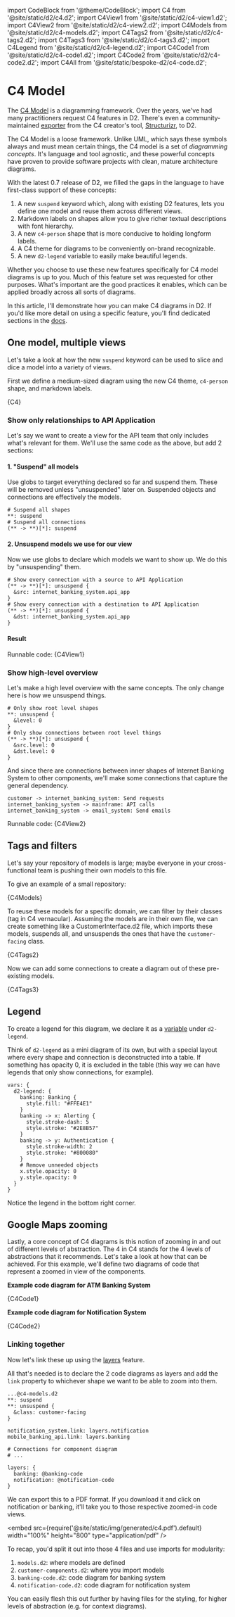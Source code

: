 import CodeBlock from '@theme/CodeBlock';
import C4 from '@site/static/d2/c4.d2';
import C4View1 from '@site/static/d2/c4-view1.d2';
import C4View2 from '@site/static/d2/c4-view2.d2';
import C4Models from '@site/static/d2/c4-models.d2';
import C4Tags2 from '@site/static/d2/c4-tags2.d2';
import C4Tags3 from '@site/static/d2/c4-tags3.d2';
import C4Legend from '@site/static/d2/c4-legend.d2';
import C4Code1 from '@site/static/d2/c4-code1.d2';
import C4Code2 from '@site/static/d2/c4-code2.d2';
import C4All from '@site/static/bespoke-d2/c4-code.d2';

# C4 Model

The [C4 Model](https://c4model.com/) is a diagramming framework. Over the years, we've had
many practitioners request C4 features in D2. There's even a community-maintained
[exporter](https://github.com/goto1134/structurizr-d2-exporter) from the C4 creator's
tool, [Structurizr](https://docs.structurizr.com/cli/export#options), to D2.

The C4 Model is a loose framework. Unlike UML, which says these symbols always and must
mean certain things, the C4 model is a set of *diagramming concepts*. It's language and
tool agnostic, and these powerful concepts have proven to provide software projects with
clean, mature architecture diagrams.

With the latest 0.7 release of D2, we filled the gaps in the language to have first-class
support of these concepts:

1. A new `suspend` keyword which, along with existing D2 features, lets you define one
   model and reuse them across different views.
2. Markdown labels on shapes allow you to give richer textual descriptions with font
   hierarchy.
3. A new `c4-person` shape that is more conducive to holding longform labels.
4. A C4 theme for diagrams to be conveniently on-brand recognizable.
5. A new `d2-legend` variable to easily make beautiful legends.

Whether you choose to use these new features specifically for C4 model diagrams is up to
you. Much of this feature set was requested for other purposes. What's important are the
good practices it enables, which can be applied broadly across all sorts of diagrams.

In this article, I'll demonstrate how you can make C4 diagrams in D2. If you'd like more
detail on using a specific feature, you'll find dedicated sections in the
[docs](https://d2lang.com).

## One model, multiple views

Let's take a look at how the new `suspend` keyword can be used to slice and dice a model
into a variety of views.

First we define a medium-sized diagram using the new C4 theme, `c4-person` shape, and
markdown labels.

<CodeBlock className="language-d2" expandeable={true}>
    {C4}
</CodeBlock>

<div className="embedSVG" dangerouslySetInnerHTML={{__html: require('@site/static/img/generated/c4.svg2')}}></div>

### Show only relationships to API Application

Let's say we want to create a view for the API team that only includes what's relevant for
them. We'll use the same code as the above, but add 2 sections:

#### 1. "Suspend" all models

Use globs to target everything declared so far and suspend them. These will be removed
unless "unsuspended" later on. Suspended objects and connections are effectively the
models.

```d2
# Suspend all shapes
**: suspend
# Suspend all connections
(** -> **)[*]: suspend
```

#### 2. Unsuspend models we use for our view

Now we use globs to declare which models we want to show up. We do this by "unsuspending"
them.

```d2
# Show every connection with a source to API Application
(** -> **)[*]: unsuspend {
  &src: internet_banking_system.api_app
}
# Show every connection with a destination to API Application
(** -> **)[*]: unsuspend {
  &dst: internet_banking_system.api_app
}
```

#### Result

<div className="embedSVG" dangerouslySetInnerHTML={{__html: require('@site/static/img/generated/c4-view1.svg2')}}></div>

Runnable code:
<CodeBlock className="language-d2" expandeable={true}>
    {C4View1}
</CodeBlock>

### Show high-level overview

Let's make a high level overview with the same concepts. The only change here is how we
unsuspend things.

```d2
# Only show root level shapes
**: unsuspend {
  &level: 0
}
# Only show connections between root level things
(** -> **)[*]: unsuspend {
  &src.level: 0
  &dst.level: 0
}
```

And since there are connections between inner shapes of Internet Banking System to other
components, we'll make some connections that capture the general dependency.

```d2
customer -> internet_banking_system: Send requests
internet_banking_system -> mainframe: API calls
internet_banking_system -> email_system: Send emails
```

<div className="embedSVG" dangerouslySetInnerHTML={{__html: require('@site/static/img/generated/c4-view2.svg2')}}></div>

Runnable code:
<CodeBlock className="language-d2" expandeable={true}>
    {C4View2}
</CodeBlock>

## Tags and filters

Let's say your repository of models is large; maybe everyone in your cross-functional team
is pushing their own models to this file.

To give an example of a small repository:

<div className="embedSVG" dangerouslySetInnerHTML={{__html: require('@site/static/img/generated/c4-models.svg2')}}></div>

<CodeBlock className="language-d2" expandeable={true}>
    {C4Models}
</CodeBlock>

To reuse these models for a specific domain, we can filter by their classes (tag in C4
vernacular). Assuming the models are in their own file, we can create something like a
CustomerInterface.d2 file, which imports these models, suspends all, and unsuspends the
ones that have the `customer-facing` class.

<CodeBlock className="language-d2-incomplete">
    {C4Tags2}
</CodeBlock>

<div className="embedSVG" dangerouslySetInnerHTML={{__html: require('@site/static/img/generated/c4-tags2.svg2')}}></div>

Now we can add some connections to create a diagram out of these pre-existing models.

<CodeBlock className="language-d2-incomplete" expandeable={true}>
    {C4Tags3}
</CodeBlock>

<div className="embedSVG" dangerouslySetInnerHTML={{__html: require('@site/static/img/generated/c4-tags3.svg2')}}></div>

## Legend

To create a legend for this diagram, we declare it as a [variable](/tour/vars) under
`d2-legend`.

Think of `d2-legend` as a mini diagram of its own, but with a special layout where every
shape and connection is deconstructed into a table. If something has opacity 0, it is
excluded in the table (this way we can have legends that only show connections, for
example).

```d2
vars: {
  d2-legend: {
    banking: Banking {
      style.fill: "#FFE4E1"
    }
    banking -> x: Alerting {
      style.stroke-dash: 5
      style.stroke: "#2E8B57"
    }
    banking -> y: Authentication {
      style.stroke-width: 2
      style.stroke: "#800080"
    }
    # Remove unneeded objects
    x.style.opacity: 0
    y.style.opacity: 0
  }
}
```

Notice the legend in the bottom right corner.

<div className="embedSVG" dangerouslySetInnerHTML={{__html: require('@site/static/img/generated/c4-legend.svg2')}}></div>

## Google Maps zooming

Lastly, a core concept of C4 diagrams is this notion of zooming in and out of different
levels of abstraction. The 4 in C4 stands for the 4 levels of abstractions that it
recommends. Let's take a look at how that can be achieved. For this example, we'll define
two diagrams of code that represent a zoomed in view of the components.

**Example code diagram for ATM Banking System**

<CodeBlock className="language-d2-incomplete" expandeable={true}>
    {C4Code1}
</CodeBlock>

<div className="embedSVG" dangerouslySetInnerHTML={{__html: require('@site/static/img/generated/c4-code1.svg2')}}></div>

**Example code diagram for Notification System**

<CodeBlock className="language-d2-incomplete" expandeable={true}>
    {C4Code2}
</CodeBlock>

<div className="embedSVG" dangerouslySetInnerHTML={{__html: require('@site/static/img/generated/c4-code2.svg2')}}></div>

### Linking together

Now let's link these up using the [layers](/tour/composition) feature.

All that's needed is to declare the 2 code diagrams as layers and add the `link` property
to whichever shape we want to be able to zoom into them.

```d2
...@c4-models.d2
**: suspend
**: unsuspend {
  &class: customer-facing
}

notification_system.link: layers.notification
mobile_banking_api.link: layers.banking

# Connections for component diagram
# ...

layers: {
  banking: @banking-code
  notification: @notification-code
}
```

We can export this to a PDF format. If you download it and click on notification or
banking, it'll take you to those respective zoomed-in code views.

<embed src={require('@site/static/img/generated/c4.pdf').default} width="100%" height="800"
 type="application/pdf" />

To recap, you'd split it out into those 4 files and use imports for modularity:
1. `models.d2`: where models are defined
2. `customer-components.d2`: where you import models
3. `banking-code.d2`: code diagram for banking system
3. `notification-code.d2`: code diagram for notification system

You can easily flesh this out further by having files for the styling, for higher levels
of abstraction (e.g. for context diagrams).
